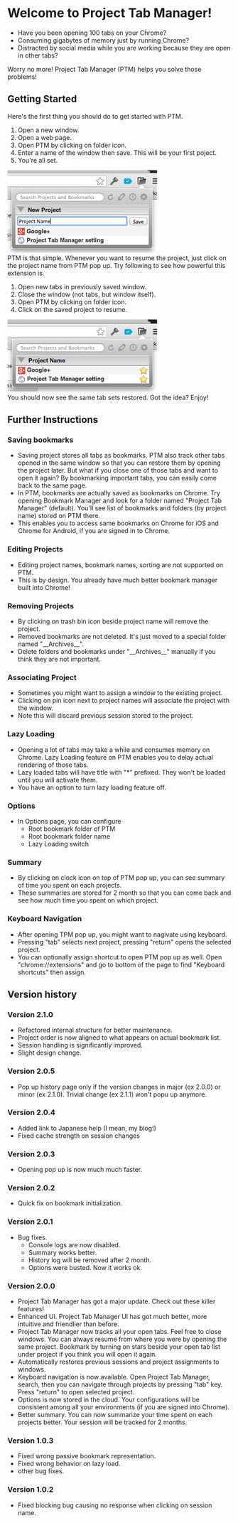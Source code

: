 # Welcome to Project Tab Manager!
* Have you been opening 100 tabs on your Chrome?
* Consuming gigabytes of memory just by running Chrome?
* Distracted by social media while you are working because they are open in other tabs?

Worry no more! Project Tab Manager (PTM) helps you solve those problems!

## Getting Started
Here's the first thing you should do to get started with PTM.

1. Open a new window.
2. Open a web page.
3. Open PTM by clicking on folder icon.
4. Enter a name of the window then save. This will be your first poject.
5. You're all set.

![](src/img/assets/new_project.png)  
PTM is that simple. Whenever you want to resume the project, just click on the project name from PTM pop up. Try following to see how powerful this extension is.

1. Open new tabs in previously saved window.
2. Close the window (not tabs, but window itself).
3. Open PTM by clicking on folder icon.
4. Click on the saved project to resume.

![](src/img/assets/saved_project.png)  
You should now see the same tab sets restored. Got the idea? Enjoy!

## Further Instructions

### Saving bookmarks
* Saving project stores all tabs as bookmarks. PTM also track other tabs opened in the same window so that you can restore them by opening the project later. But what if you close one of those tabs and want to open it again? By bookmarking important tabs, you can easily come back to the same page.
* In PTM, bookmarks are actually saved as bookmarks on Chrome. Try opening Bookmark Manager and look for a folder named "Project Tab Manager" (default). You'll see list of bookmarks and folders (by project name) stored on PTM there.
* This enables you to access same bookmarks on Chrome for iOS and Chrome for Android, if you are signed in to Chrome.

### Editing Projects
* Editing project names, bookmark names, sorting are not supported on PTM.
* This is by design. You already have much better bookmark manager built into Chrome!

### Removing Projects
* By clicking on trash bin icon beside project name will remove the project.
* Removed bookmarks are not deleted. It's just moved to a special folder named "\_\_Archives\_\_".
* Delete folders and bookmarks under "\_\_Archives\_\_" manually if you think they are not important.

### Associating Project
* Sometimes you might want to assign a window to the existing project.
* Clicking on pin icon next to project names will associate the project with the window.
* Note this will discard previous session stored to the project.

### Lazy Loading
* Opening a lot of tabs may take a while and consumes memory on Chrome. Lazy Loading feature on PTM enables you to delay actual rendering of those tabs.
* Lazy loaded tabs will have title with "*" prefixed. They won't be loaded until you will activate them.
* You have an option to turn lazy loading feature off.

### Options
* In Options page, you can configure
    * Root bookmark folder of PTM
    * Root bookmark folder name
    * Lazy Loading switch

### Summary
* By clicking on clock icon on top of PTM pop up, you can see summary of time you spent on each projects.
* These summaries are stored for 2 month so that you can come back and see how much time you spent on which project.

### Keyboard Navigation
* After opening TPM pop up, you might want to nagivate using keyboard.
* Pressing "tab" selects next project, pressing "return" opens the selected project.
* You can optionally assign shortcut to open PTM pop up as well. Open "chrome://extensions" and go to bottom of the page to find "Keyboard shortcuts" then assign.

## Version history

### Version 2.1.0
* Refactored internal structure for better maintenance.
* Project order is now aligned to what appears on actual bookmark list.
* Session handling is significantly improved.
* Slight design change.

### Version 2.0.5
* Pop up history page only if the version changes in major (ex 2.0.0) or minor (ex 2.1.0). Trivial change (ex 2.1.1) won't popu up anymore.

### Version 2.0.4
* Added link to Japanese help (I mean, my blog!)
* Fixed cache strength on session changes

### Version 2.0.3
* Opening pop up is now much much faster.

### Version 2.0.2
* Quick fix on bookmark initialization.

### Version 2.0.1
* Bug fixes.
    * Console logs are now disabled.
    * Summary works better.
    * History log will be removed after 2 month.
    * Options were busted. Now it works ok.

### Version 2.0.0
* Project Tab Manager has got a major update. Check out these killer features!
* Enhanced UI. Project Tab Manager UI has got much better, more intuitive and friendlier than before.
* Project Tab Manager now tracks all your open tabs. Feel free to close windows. You can always resume from where you were by opening the same project. Bookmark by turning on stars beside your open tab list under project if you think you will open it again.
* Automatically restores previous sessions and project assignments to windows.
* Keyboard navigation is now available. Open Project Tab Manager, search, then you can navigate through projects by pressing "tab" key. Press "return" to open selected project.
* Options is now stored in the cloud. Your configurations will be consistent among all your environments (if you are signed into Chrome).
* Better summary. You can now summarize your time spent on each projects better. Your session will be tracked for 2 months.


### Version 1.0.3
* Fixed wrong passive bookmark representation.
* Fixed wrong behavior on lazy load.
* other bug fixes.


### Version 1.0.2
* Fixed blocking bug causing no response when clicking on session name.